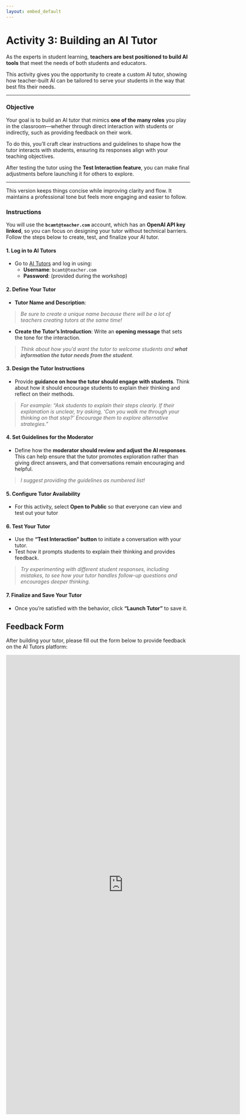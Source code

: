 ```yaml
---
layout: embed_default
---
```


# **Activity 3: Building an AI Tutor**


As the experts in student learning, **teachers are best positioned to build AI tools** that meet the needs of both students and educators. 

This activity gives you the opportunity to create a custom AI tutor, showing how teacher-built AI can be tailored to serve your students in the way that best fits their needs.

---

### **Objective**  

Your goal is to build an AI tutor that mimics **one of the many roles** you play in the classroom—whether through direct interaction with students or indirectly, such as providing feedback on their work.  

To do this, you’ll craft clear instructions and guidelines to shape how the tutor interacts with students, ensuring its responses align with your teaching objectives. 

After testing the tutor using the **Test Interaction feature**, you can make final adjustments before launching it for others to explore.

---

This version keeps things concise while improving clarity and flow. It maintains a professional tone but feels more engaging and easier to follow.

### **Instructions**

You will use the **`bcamt@teacher.com`** account, which has an **OpenAI API key linked**, so you can focus on designing your tutor without technical barriers. Follow the steps below to create, test, and finalize your AI tutor.

#### 1. **Log in to AI Tutors**  
   - Go to <a href="https://ai-tutors-252d0369f9d6.herokuapp.com/" target="_blank">AI Tutors</a> and log in using:
     - **Username**: `bcamt@teacher.com`  
     - **Password**: (provided during the workshop)

#### 2. **Define Your Tutor**  
  - **Tutor Name and Description**:

   > *Be sure to create a unique name because there will be a lot of teachers creating tutors at the same time!*

  - **Create the Tutor’s Introduction**: Write an **opening message** that sets the tone for the interaction.

   > *Think about how you’d want the tutor to welcome students and **what information the tutor needs from the student**.*  

#### 3. **Design the Tutor Instructions**  
   - Provide **guidance on how the tutor should engage with students**. Think about how it should encourage students to explain their thinking and reflect on their methods.  

   > *For example: “Ask students to explain their steps clearly. If their explanation is unclear, try asking, ‘Can you walk me through your thinking on that step?’ Encourage them to explore alternative strategies.”*
   
#### 4. **Set Guidelines for the Moderator**  
   - Define how the **moderator should review and adjust the AI responses**. This can help ensure that the tutor promotes exploration rather than giving direct answers, and that conversations remain encouraging and helpful.  

   > *I suggest providing the guidelines as numbered list!*  
   
#### 5. **Configure Tutor Availability**  
   - For this activity, select **Open to Public** so that everyone can view and test out your tutor

#### 6. **Test Your Tutor**  
   - Use the **“Test Interaction” button** to initiate a conversation with your tutor.  
   - Test how it prompts students to explain their thinking and provides feedback.  

   > *Try experimenting with different student responses, including mistakes, to see how your tutor handles follow-up questions and encourages deeper thinking.* 

#### 7. **Finalize and Save Your Tutor**  
   - Once you’re satisfied with the behavior, click **“Launch Tutor”** to save it.

## Feedback Form

After building your tutor, please fill out the form below to provide feedback on the AI Tutors platform:

<iframe src="https://docs.google.com/forms/d/e/1FAIpQLSewEt93p_e0W92iOIbTXRUOFIzZcAb3QW3XAW7aKwhDO2zMcQ/viewform?embedded=true" width="640" height="1256" frameborder="0" marginheight="0" marginwidth="0">Loading…</iframe>
